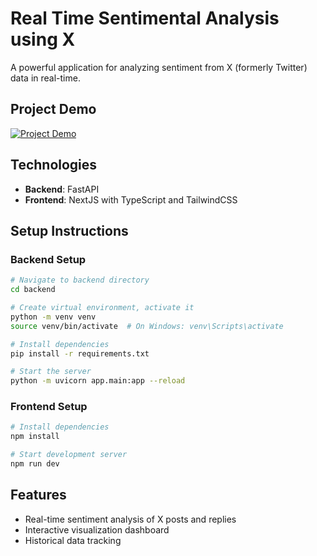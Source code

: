 # Real Time Sentimental Analysis using X

A powerful application for analyzing sentiment from X (formerly Twitter) data in real-time.

## Project Demo

[![Project Demo](https://cdn.loom.com/sessions/thumbnails/cd4105230c3546d1be84f03d7c5b1ae4-with-play.gif)](https://www.loom.com/share/cd4105230c3546d1be84f03d7c5b1ae4?sid=480955d9-8160-491b-baad-5edd645375c6)

## Technologies

- **Backend**: FastAPI
- **Frontend**: NextJS with TypeScript and TailwindCSS

## Setup Instructions

### Backend Setup

```bash
# Navigate to backend directory
cd backend

# Create virtual environment, activate it
python -m venv venv
source venv/bin/activate  # On Windows: venv\Scripts\activate

# Install dependencies
pip install -r requirements.txt

# Start the server
python -m uvicorn app.main:app --reload
```

### Frontend Setup

```bash
# Install dependencies
npm install

# Start development server
npm run dev
```

## Features

- Real-time sentiment analysis of X posts and replies
- Interactive visualization dashboard
- Historical data tracking

